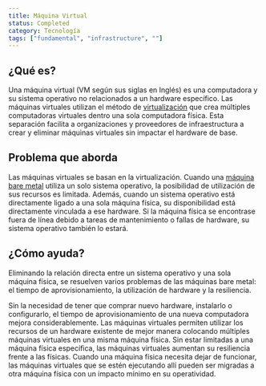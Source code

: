 ```yaml
---
title: Máquina Virtual
status: Completed
category: Tecnología
tags: ["fundamental", "infrastructure", ""]
---
```


## ¿Qué es?

Una máquina virtual (VM según sus siglas en Inglés) es una computadora y su sistema operativo
no relacionados a un hardware específico.
Las máquinas virtuales utilizan el método de [virtualización](/es/virtualization/) que crea múltiples computadoras virtuales dentro una sola computadora física.
Esta separación facilita a organizaciones y proveedores de infraestructura
a crear y eliminar máquinas virtuales sin impactar el hardware de base.

## Problema que aborda

Las máquinas virtuales se basan en la virtualización.
Cuando una [máquina bare metal](/es/bare-metal-machine/) utiliza un solo sistema operativo,
la posibilidad de utilización de sus recursos es limitada.
Además, cuando un sistema operativo está directamente ligado a una sola máquina física,
su disponibilidad está directamente vinculada a ese hardware.
Si la máquina física se encontrase fuera de línea debido a tareas de mantenimiento o fallas de hardware, su sistema operativo también lo estará.

## ¿Cómo ayuda?

Eliminando la relación directa entre un sistema operativo y una sola máquina física,
se resuelven varios problemas de las máquinas bare metal:
el tiempo de aprovisionamiento, la utilización de hardware y la resiliencia.

Sin la necesidad de tener que comprar nuevo hardware, instalarlo o configurarlo,
el tiempo de aprovisionamiento de una nueva computadora mejora considerablemente.
Las máquinas virtuales permiten utilizar los recursos de un hardware existente de mejor manera
colocando múltiples máquinas virtuales en una misma máquina física.
Sin estar limitadas a una máquina física específica, las máquinas virtuales aumentan su resiliencia frente a las físicas.
Cuando una máquina física necesita dejar de funcionar,
las máquinas virtuales que se estén ejecutando allí pueden ser migradas a otra máquina física con un impacto mínimo en su operatividad.